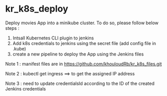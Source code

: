 # kr_k8s_deploy
Deploy movies App into a minikube cluster. To do so, please follow below steps : 
1. Intsall Kubernetes CLI plugin to jenkins
2. Add k8s credentials to jenkins using the secret file (add config file in .kube)
3. create a new pipeline to deploy the App using the Jenkins files

Note 1 : manifest files are in https://github.com/khouloudRb/kr_k8s_files.git

Note 2 : kubectl get ingress ==> to get the assigned IP address

Note 3 : need to update credentialsId according to the ID of the created Jenkins credentials

